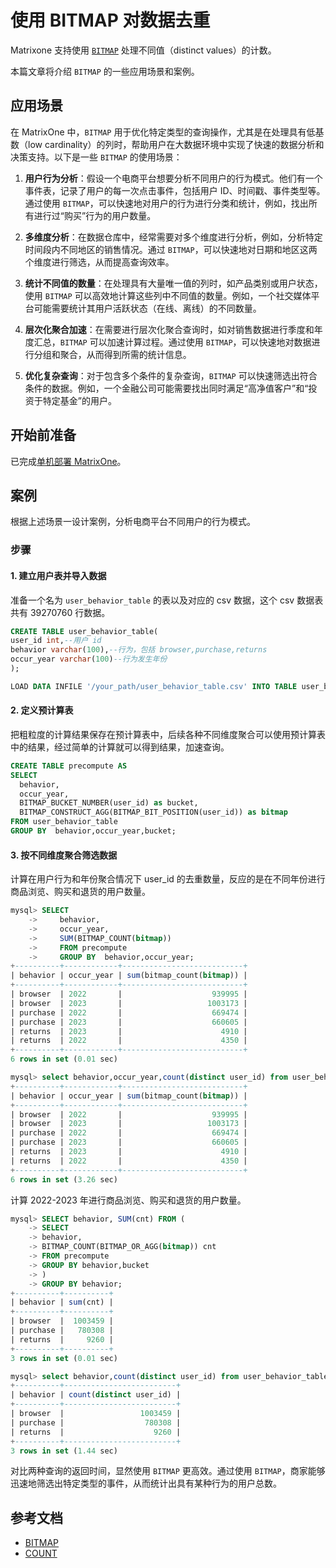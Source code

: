 # 使用 BITMAP 对数据去重

Matrixone 支持使用 [`BITMAP`](../../Reference/Functions-and-Operators/Aggregate-Functions/bitmap.md) 处理不同值（distinct values）的计数。

本篇文章将介绍 `BITMAP` 的一些应用场景和案例。

## 应用场景

在 MatrixOne 中，`BITMAP` 用于优化特定类型的查询操作，尤其是在处理具有低基数（low cardinality）的列时，帮助用户在大数据环境中实现了快速的数据分析和决策支持。以下是一些 `BITMAP` 的使用场景：

1. **用户行为分析**：假设一个电商平台想要分析不同用户的行为模式。他们有一个事件表，记录了用户的每一次点击事件，包括用户 ID、时间戳、事件类型等。通过使用 `BITMAP`，可以快速地对用户的行为进行分类和统计，例如，找出所有进行过“购买”行为的用户数量。

2. **多维度分析**：在数据仓库中，经常需要对多个维度进行分析，例如，分析特定时间段内不同地区的销售情况。通过 `BITMAP`，可以快速地对日期和地区这两个维度进行筛选，从而提高查询效率。

3. **统计不同值的数量**：在处理具有大量唯一值的列时，如产品类别或用户状态，使用 `BITMAP` 可以高效地计算这些列中不同值的数量。例如，一个社交媒体平台可能需要统计其用户活跃状态（在线、离线）的不同数量。

4. **层次化聚合加速**：在需要进行层次化聚合查询时，如对销售数据进行季度和年度汇总，`BITMAP` 可以加速计算过程。通过使用 `BITMAP`，可以快速地对数据进行分组和聚合，从而得到所需的统计信息。

5. **优化复杂查询**：对于包含多个条件的复杂查询，`BITMAP` 可以快速筛选出符合条件的数据。例如，一个金融公司可能需要找出同时满足“高净值客户”和“投资于特定基金”的用户。

## 开始前准备

已完成[单机部署 MatrixOne](../../Get-Started/install-standalone-matrixone.md)。

## 案例

根据上述场景一设计案例，分析电商平台不同用户的行为模式。

### 步骤

#### 1. 建立用户表并导入数据

准备一个名为 `user_behavior_table` 的表以及对应的 csv 数据，这个 csv 数据表共有 39270760 行数据。

```sql
CREATE TABLE user_behavior_table(
user_id int,--用户 id
behavior varchar(100),--行为，包括 browser,purchase,returns
occur_year varchar(100)--行为发生年份
);

LOAD DATA INFILE '/your_path/user_behavior_table.csv' INTO TABLE user_behavior_table FIELDS TERMINATED BY ',' OPTIONALLY ENCLOSED BY '"';
```

#### 2. 定义预计算表

把粗粒度的计算结果保存在预计算表中，后续各种不同维度聚合可以使用预计算表中的结果，经过简单的计算就可以得到结果，加速查询。

```sql
CREATE TABLE precompute AS
SELECT
  behavior,
  occur_year,
  BITMAP_BUCKET_NUMBER(user_id) as bucket,
  BITMAP_CONSTRUCT_AGG(BITMAP_BIT_POSITION(user_id)) as bitmap 
FROM user_behavior_table
GROUP BY  behavior,occur_year,bucket;
```

#### 3. 按不同维度聚合筛选数据

计算在用户行为和年份聚合情况下 user_id 的去重数量，反应的是在不同年份进行商品浏览、购买和退货的用户数量。

```sql
mysql> SELECT
    ->     behavior,
    ->     occur_year,
    ->     SUM(BITMAP_COUNT(bitmap))
    ->     FROM precompute
    ->     GROUP BY  behavior,occur_year;
+----------+------------+---------------------------+
| behavior | occur_year | sum(bitmap_count(bitmap)) |
+----------+------------+---------------------------+
| browser  | 2022       |                    939995 |
| browser  | 2023       |                   1003173 |
| purchase | 2022       |                    669474 |
| purchase | 2023       |                    660605 |
| returns  | 2023       |                      4910 |
| returns  | 2022       |                      4350 |
+----------+------------+---------------------------+
6 rows in set (0.01 sec)

mysql> select behavior,occur_year,count(distinct user_id) from user_behavior_table group by behavior,occur_year;
+----------+------------+---------------------------+
| behavior | occur_year | sum(bitmap_count(bitmap)) |
+----------+------------+---------------------------+
| browser  | 2022       |                    939995 |
| browser  | 2023       |                   1003173 |
| purchase | 2022       |                    669474 |
| purchase | 2023       |                    660605 |
| returns  | 2023       |                      4910 |
| returns  | 2022       |                      4350 |
+----------+------------+---------------------------+
6 rows in set (3.26 sec)
```

计算 2022-2023 年进行商品浏览、购买和退货的用户数量。

```sql
mysql> SELECT behavior, SUM(cnt) FROM (
    -> SELECT
    -> behavior,
    -> BITMAP_COUNT(BITMAP_OR_AGG(bitmap)) cnt
    -> FROM precompute
    -> GROUP BY behavior,bucket
    -> )
    -> GROUP BY behavior;
+----------+----------+
| behavior | sum(cnt) |
+----------+----------+
| browser  |  1003459 |
| purchase |   780308 |
| returns  |     9260 |
+----------+----------+
3 rows in set (0.01 sec)

mysql> select behavior,count(distinct user_id) from user_behavior_table group by behavior;
+----------+-------------------------+
| behavior | count(distinct user_id) |
+----------+-------------------------+
| browser  |                 1003459 |
| purchase |                  780308 |
| returns  |                    9260 |
+----------+-------------------------+
3 rows in set (1.44 sec)
```

对比两种查询的返回时间，显然使用 `BITMAP` 更高效。通过使用 `BITMAP`，商家能够迅速地筛选出特定类型的事件，从而统计出具有某种行为的用户总数。

## 参考文档

- [BITMAP](../../Reference/Functions-and-Operators/Aggregate-Functions/bitmap.md)
- [COUNT](../../Reference/Functions-and-Operators/Aggregate-Functions/count.md)
